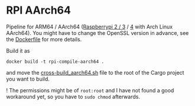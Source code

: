 # RPI AArch64

Pipeline for ARM64 / AArch64 ([Raspberrypi 2 / 3](https://archlinuxarm.org/platforms/armv8/broadcom/raspberry-pi-3) / [4](https://archlinuxarm.org/platforms/armv8/broadcom/raspberry-pi-4) with Arch Linux AArch64).
You might have to change the OpenSSL version in advance, see the [Dockerfile](./Dockerfile) for more details.

Build it as

```
docker build -t rpi-compile-aarch64 .
```

and move the [cross-build_aarch64.sh](./cross-build_aarch64.sh) file to the root of the Cargo project you want to build.

! The permissions might be of `root:root` and I have not found a good workaround yet, so you have to `sudo chmod` afterwards.
